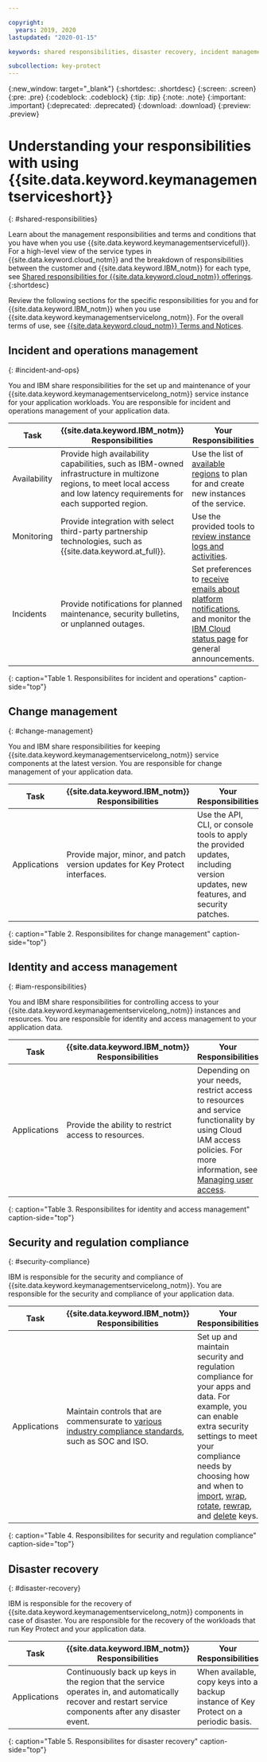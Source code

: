 ```yaml
---

copyright:
  years: 2019, 2020
lastupdated: "2020-01-15"

keywords: shared responsibilities, disaster recovery, incident management 

subcollection: key-protect
---
```


{:new_window: target="_blank"}
{:shortdesc: .shortdesc}
{:screen: .screen}
{:pre: .pre}
{:codeblock: .codeblock}
{:tip: .tip}
{:note: .note}
{:important: .important}
{:deprecated: .deprecated}
{:download: .download}
{:preview: .preview}

# Understanding your responsibilities with using {{site.data.keyword.keymanagementserviceshort}}
{: #shared-responsibilities}
<!-- The title of your H1 should be Understanding your responsibilities with using _service-name_, where _service-name_ is the non-trademarked short version conref. -->

Learn about the management responsibilities and terms and conditions that you have when you use {{site.data.keyword.keymanagementservicefull}}. For a high-level view of the service types in {{site.data.keyword.cloud_notm}} and the breakdown of responsibilities between the customer and {{site.data.keyword.IBM_notm}} for each type, see [Shared responsibilities for {{site.data.keyword.cloud_notm}} offerings](/docs/overview?topic=overview-shared-responsibilities).
{:shortdesc}

Review the following sections for the specific responsibilities for you and for {{site.data.keyword.IBM_notm}} when you use {{site.data.keyword.keymanagementservicelong_notm}}. For the overall terms of use, see [{{site.data.keyword.cloud_notm}} Terms and Notices](/docs/overview/terms-of-use?topic=overview-terms).

  
## Incident and operations management
{: #incident-and-ops}

You and IBM share responsibilities for the set up and maintenance of your {{site.data.keyword.keymanagementservicelong_notm}} service instance for your application workloads. You are responsible for incident and operations management of your application data.

| Task | {{site.data.keyword.IBM_notm}} Responsibilities | Your Responsibilities |
|----------|-----------------------|--------|
| Availability | Provide high availability capabilities, such as IBM-owned infrastructure in multizone regions, to meet local access and low latency requirements for each supported region. | Use the list of [available regions](/docs/key-protect?topic=key-protect-regions) to plan for and create new instances of the service. |
| Monitoring | Provide integration with select third-party partnership technologies, such as {{site.data.keyword.at_full}}. | Use the provided tools to [review instance logs and activities](/docs/key-protect?topic=key-protect-at-events). |
| Incidents | Provide notifications for planned maintenance, security bulletins, or unplanned outages.  | Set preferences to [receive emails about platform notifications](/docs/overview?topic=overview-ui#email-prefsl), and monitor the [IBM Cloud status page](https://{DomainName}/status?selected=announcement) for general announcements.
{: caption="Table 1. Responsibilites for incident and operations" caption-side="top"}


## Change management
{: #change-management}

You and IBM share responsibilities for keeping {{site.data.keyword.keymanagementservicelong_notm}} service components at the latest version. You are responsible for change management of your application data.

| Task | {{site.data.keyword.IBM_notm}} Responsibilities | Your Responsibilities |
|----------|-----------------------|--------|
| Applications| Provide major, minor, and patch version updates for Key Protect interfaces. | Use the API, CLI, or console tools to apply the provided updates, including version updates, new features, and security patches. |
{: caption="Table 2. Responsibilites for change management" caption-side="top"}


## Identity and access management
{: #iam-responsibilities}

You and IBM share responsibilities for controlling access to your {{site.data.keyword.keymanagementservicelong_notm}} instances and resources. You are responsible for identity and access management to your application data.

| Task | {{site.data.keyword.IBM_notm}} Responsibilities | Your Responsibilities |
|----------|-----------------------|--------|
| Applications| Provide the ability to restrict access to resources.  | Depending on your needs, restrict access to resources and service functionality by using Cloud IAM access policies. For more information, see [Managing user access](/docs/key-protect?topic=key-protect-manage-access).
{: caption="Table 3. Responsibilites for identity and access management" caption-side="top"}

## Security and regulation compliance
{: #security-compliance}

IBM is responsible for the security and compliance of {{site.data.keyword.keymanagementservicelong_notm}}. You are responsible for the security and compliance of your application data.

| Task | {{site.data.keyword.IBM_notm}} Responsibilities | Your Responsibilities |
|----------|-----------------------|--------|
| Applications| Maintain controls that are commensurate to [various industry compliance standards](/docs/key-protect?topic=key-protect-security-and-compliance#compliance-ready), such as SOC and ISO.  | Set up and maintain security and regulation compliance for your apps and data. For example, you can enable extra security settings to meet your compliance needs by choosing how and when to [import](/docs/key-protect?topic=key-protect-importing-keys#plan-ahead), [wrap](/docs/key-protect?topic=key-protect-wrap-keys), [rotate](/docs/key-protect?topic=key-protect-importing-keys#plan-ahead), [rewrap](/docs/key-protect?topic=key-protect-rewrap-keys), and [delete](/docs/key-protect?topic=key-protect-delete-keys) keys. |
{: caption="Table 4. Responsibilites for security and regulation compliance" caption-side="top"}

## Disaster recovery
{: #disaster-recovery}

IBM is responsible for the recovery of {{site.data.keyword.keymanagementservicelong_notm}} components in case of disaster. You are responsible for the recovery of the workloads that run Key Protect and your application data.

| Task | {{site.data.keyword.IBM_notm}} Responsibilities | Your Responsibilities |
|----------|-----------------------|--------|
| Applications | Continuously back up keys in the region that the service operates in, and automatically recover and restart service components after any disaster event. | When available, copy keys into a backup instance of Key Protect on a periodic basis. |
{: caption="Table 5. Responsibilites for disaster recovery" caption-side="top"}
